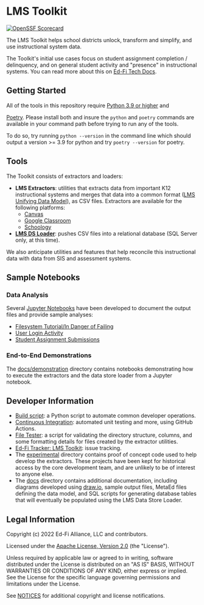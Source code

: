 # LMS Toolkit

[![OpenSSF Scorecard](https://api.securityscorecards.dev/projects/github.com/Ed-Fi-Exchange-OSS/LMS-Toolkit/badge)](https://securityscorecards.dev/viewer/?uri=github.com/Ed-Fi-Exchange-OSS/LMS-Toolkit)

The LMS Toolkit helps school districts unlock, transform and simplify, and use
instructional system data.

The Toolkit's initial use cases focus on student assignment completion /
delinquency, and on general student activity and "presence" in instructional
systems. You can read more about this on [Ed-Fi Tech
Docs](https://techdocs.ed-fi.org/display/EDFITOOLS/LMS+Toolkit).

## Getting Started

All of the tools in this repository require [Python
3.9 or higher](https://www.python.org/downloads/) and

[Poetry](https://python-poetry.org/docs/). Please install both and insure the
`python` and `poetry` commands are available in your command path before trying
to run any of the tools.

To do so, try running `python --version` in the command line which should output
a version >= 3.9 for python and try `poetry --version` for poetry.

## Tools

The Toolkit consists of extractors and loaders:

* **LMS Extractors**: utilities that extracts data from important K12 instructional
  systems and merges that data into a common format ([LMS Unifying Data
  Model](https://techdocs.ed-fi.org/display/EDFITOOLS/LMS+Unifying+Data+Model)),
  as CSV files. Extractors are available for the following platforms:
  * [Canvas](src/canvas-extractor)
  * [Google Classroom](src/google-classroom-extractor)
  * [Schoology](src/schoology-extractor)
* **[LMS DS Loader](src/lms-ds-loader)**: pushes CSV files into a relational database (SQL Server
  only, at this time).

We also anticipate utilities and features that help reconcile this instructional
data with data from SIS and assessment systems.

## Sample Notebooks

### Data Analysis

Several [Jupyter Notebooks](src/notebooks/readme.md) have been developed to
document the output files and provide sample analyses:

* [Filesystem Tutorial/In Danger of
  Failing](src/notebooks/filesystem-tutorial.ipynb)
* [User Login Activity](src/notebooks/student_logins.ipynb)
* [Student Assignment Submissions](src/notebooks/student_submissions.ipynb)

### End-to-End Demonstrations

The [docs/demonstration](docs/demonstration) directory contains notebooks
demonstrating how to execute the extractors and the data store loader from a
Jupyter notebook.

## Developer Information

* [Build script](docs/build.md): a Python script to automate common developer
  operations.
* [Continuous
  Integration](https://github.com/Ed-Fi-Exchange-OSS/LMS-Toolkit/actions/):
  automated unit testing and more, using GitHub Actions.
* [File Tester](utils/file-tester): a script for validating the directory
  structure, columns, and some formatting details for files created by the
  extractor utilities.
* [Ed-Fi Tracker: LMS Toolkit](https://tracker.ed-fi.org/browse/LMS): issue tracking.
* The [experimental](experimental) directory contains proof of concept code used
  to help develop the extractors. These projects have been kept for historical
  access by the core development team, and are unlikely to be of interest to
  anyone else.
* The [docs](docs) directory contains additional documentation, including
  diagrams developed using [draw.io](https://draw.io), sample output files,
  MetaEd files defining the data model, and SQL scripts for generating database
  tables that will eventually be populated using the LMS Data Store Loader.

## Legal Information

Copyright (c) 2022 Ed-Fi Alliance, LLC and contributors.

Licensed under the [Apache License, Version 2.0](LICENSE) (the "License").

Unless required by applicable law or agreed to in writing, software distributed
under the License is distributed on an "AS IS" BASIS, WITHOUT WARRANTIES OR
CONDITIONS OF ANY KIND, either express or implied. See the License for the
specific language governing permissions and limitations under the License.

See [NOTICES](NOTICES.md) for additional copyright and license notifications.
